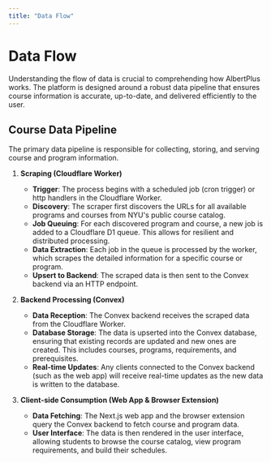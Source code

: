 ```yaml
---
title: "Data Flow"
---
```


# Data Flow

Understanding the flow of data is crucial to comprehending how AlbertPlus works. The platform is designed around a robust data pipeline that ensures course information is accurate, up-to-date, and delivered efficiently to the user.

## Course Data Pipeline

The primary data pipeline is responsible for collecting, storing, and serving course and program information.

1. **Scraping (Cloudflare Worker)**
   - **Trigger**: The process begins with a scheduled job (cron trigger) or http handlers in the Cloudflare Worker.
   - **Discovery**: The scraper first discovers the URLs for all available programs and courses from NYU's public course catalog.
   - **Job Queuing**: For each discovered program and course, a new job is added to a Cloudflare D1 queue. This allows for resilient and distributed processing.
   - **Data Extraction**: Each job in the queue is processed by the worker, which scrapes the detailed information for a specific course or program.
   - **Upsert to Backend**: The scraped data is then sent to the Convex backend via an HTTP endpoint.

2. **Backend Processing (Convex)**
   - **Data Reception**: The Convex backend receives the scraped data from the Cloudflare Worker.
   - **Database Storage**: The data is upserted into the Convex database, ensuring that existing records are updated and new ones are created. This includes courses, programs, requirements, and prerequisites.
   - **Real-time Updates**: Any clients connected to the Convex backend (such as the web app) will receive real-time updates as the new data is written to the database.

3. **Client-side Consumption (Web App & Browser Extension)**
   - **Data Fetching**: The Next.js web app and the browser extension query the Convex backend to fetch course and program data.
   - **User Interface**: The data is then rendered in the user interface, allowing students to browse the course catalog, view program requirements, and build their schedules.
